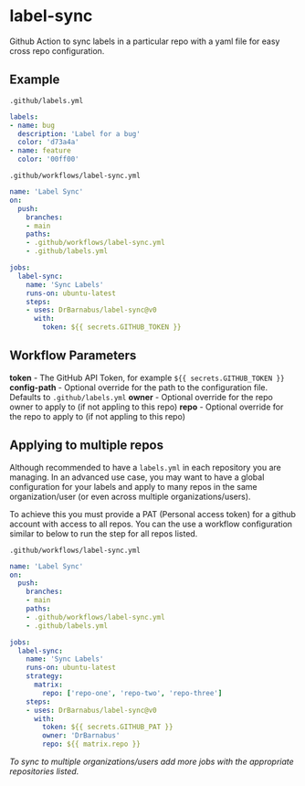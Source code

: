 # label-sync

Github Action to sync labels in a particular repo with a yaml file for easy cross repo configuration.

## Example

`.github/labels.yml`
```yaml
labels:
- name: bug
  description: 'Label for a bug'
  color: 'd73a4a'
- name: feature
  color: '00ff00'
```

`.github/workflows/label-sync.yml`
```yaml
name: 'Label Sync'
on:
  push:
    branches:
    - main
    paths:
    - .github/workflows/label-sync.yml
    - .github/labels.yml

jobs:
  label-sync:
    name: 'Sync Labels'
    runs-on: ubuntu-latest
    steps:
    - uses: DrBarnabus/label-sync@v0
      with:
        token: ${{ secrets.GITHUB_TOKEN }}
```

## Workflow Parameters

__token__ - The GitHub API Token, for example `${{ secrets.GITHUB_TOKEN }}`
__config-path__ - Optional override for the path to the configuration file. Defaults to `.github/labels.yml`
__owner__ - Optional override for the repo owner to apply to (if not appling to this repo)
__repo__ - Optional override for the repo to apply to (if not appling to this repo)

## Applying to multiple repos

Although recommended to have a `labels.yml` in each repository you are managing. In an advanced use case, you may want to have a global configuration for your labels and apply to many repos in the same organization/user (or even across multiple organizations/users).

To achieve this you must provide a PAT (Personal access token) for a github account with access to all repos. You can the use a workflow configuration similar to below to run the step for all repos listed.

`.github/workflows/label-sync.yml`
```yaml
name: 'Label Sync'
on:
  push:
    branches:
    - main
    paths:
    - .github/workflows/label-sync.yml
    - .github/labels.yml

jobs:
  label-sync:
    name: 'Sync Labels'
    runs-on: ubuntu-latest
    strategy:
      matrix:
        repo: ['repo-one', 'repo-two', 'repo-three']
    steps:
    - uses: DrBarnabus/label-sync@v0
      with:
        token: ${{ secrets.GITHUB_PAT }}
        owner: 'DrBarnabus'
        repo: ${{ matrix.repo }}
```

_To sync to multiple organizations/users add more jobs with the appropriate repositories listed._